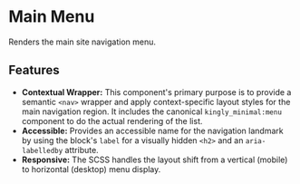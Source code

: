 # Main Menu

Renders the main site navigation menu.

## Features

- **Contextual Wrapper:** This component's primary purpose is to provide a
  semantic `<nav>` wrapper and apply context-specific layout styles for the main
  navigation region. It includes the canonical `kingly_minimal:menu` component
  to do the actual rendering of the list.
- **Accessible:** Provides an accessible name for the navigation landmark by
  using the block's `label` for a visually hidden `<h2>` and
  an `aria-labelledby` attribute.
- **Responsive:** The SCSS handles the layout shift from a vertical (mobile) to
  horizontal (desktop) menu display.
